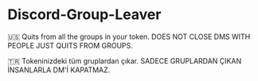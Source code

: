 # Discord-Group-Leaver

:us: Quits from all the groups in your token. DOES NOT CLOSE DMS WITH PEOPLE JUST QUITS FROM GROUPS.

:tr: Tokeninizdeki tüm gruplardan çıkar. SADECE GRUPLARDAN ÇIKAN İNSANLARLA DM'İ KAPATMAZ.

